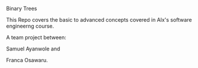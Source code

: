 Binary Trees


This Repo covers the basic to advanced concepts covered in Alx's software engineerng course.

A team project between:

Samuel Ayanwole and
  
Franca Osawaru.
